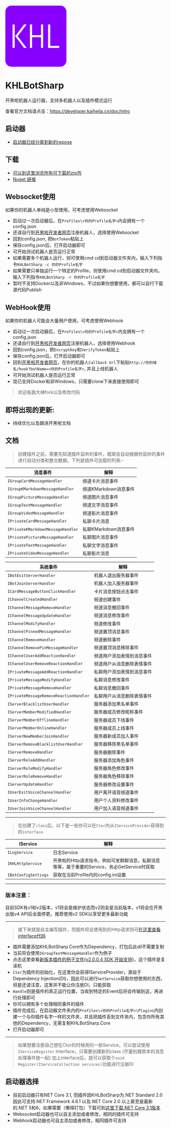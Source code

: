 ![logo](/Assets/icon.png)
# KHLBotSharp

开黑啦机器人运行器，支持多机器人以及插件模式运行

查看官方文档请点击：https://developer.kaiheila.cn/doc/intro

## 启动器
- [启动器已经分离到新的repose](https://github.com/PoH98/KHLSharpLauncher)

## 下载
- [可以到这里浏览所有可下载的zip包](https://github.com/PoH98/KHLBotSharp/releases/latest)
- [Nuget 链接](https://www.nuget.org/packages/KHLBotSharp.Core)

## Websocket使用
如果你的机器人单纯是小型使用，可考虑使用Websocket
- 启动过一次启动器后，在`Profiles\<你的Profile名字>`内会拥有一个config.json
- 还请自行到[开黑啦开发者网页](https://developer.kaiheila.cn/bot/index)注册机器人，选择使用Websocket
- 回到config.json, 把`BotToken`粘贴上
- 保存config.json后，打开启动器即可
- 可开始测试机器人是否运行正常
- 如果需要多个机器人运行，则可使用cmd cd到启动器文件夹内，输入下列指令`KHLBotSharp -c 你的Profile名字`
- 如果需要只单独运行一个特定的Profile，则使用cmd cd到启动器文件夹内，输入下列指令`KHLBotSharp -r 你的Profile名字`
- 暂时不支持Docker以及非Windows，不过如果你想要使用，都可以自行下载源代码Publish

## WebHook使用
如果你的机器人可能会大量用户使用，可考虑使用Webhook
- 启动过一次启动器后，在`Profiles\<你的Profile名字>`内会拥有一个config.json
- 还请自行到[开黑啦开发者网页](https://developer.kaiheila.cn/bot/index)注册机器人，选择使用Webhook
- 回到config.json，把`EncryptKey`和`VerifyToken`粘贴上
- 保存config.json后，打开启动器即可
- 回到[开黑啦开发者网页](https://developer.kaiheila.cn/bot/index)，在你的机器人`Callback Url`下粘贴`http://你的域名/hook?botName=<你的Profile名字>`, 并且上线机器人
- 可开始测试机器人是否运行正常
- 现已支持Docker和非Windows，只需要clone下来直接使用即可

> 欢迎各路大神fork以及修改代码

## 即将出现的更新:
- 持续优化以及跟进开黑啦文档

## 文档
> 创建插件之前，需要先知道插件监听的事件，框架会自动根据你监听的事件进行自动分类和整合数据。下列是插件可加载的列表:-

|消息事件|解释|
|----|----|
|`IGroupCardMessageHandler`|频道卡片消息事件|
|`IGroupKMarkdownMessageHandler`|频道KMarkdown消息事件|
|`IGroupPictureMessageHandler`|频道图片消息事件|
|`IGroupTextMessageHandler`|频道文字消息事件|
|`IGroupVideoMessageHandler`|频道影片消息事件|
|`IPrivateCardMessageHandler`|私聊卡片消息|
|`IPrivateKMarkdownMessageHandler`|私聊KMarkdown消息事件|
|`IPrivatePictureMessageHandler`|私聊图片消息事件|
|`IPrivateTextMessageHandler`|私聊文字消息事件|
|`IPrivateVideoMessageHandler`|私聊影片消息|

|系统事件|解释|
|----|----|
|`IBotExitServerHandler`|机器人退出服务器事件|
|`IBotJoinServerHandler`|机器人加入服务器事件|
|`ICardMessageButtonClickHandler`|卡片消息按钮点击事件|
|`IChannelCreatedHandler`|频道创建事件|
|`IChannelMessageRemoveHandler`|频道消息撤回事件|
|`IChannelMessageUpdateHandler`|频道消息修改事件|
|`IChannelModifyHandler`|频道修改事件|
|`IChannelPinnedMessageHandler`|频道置顶消息事件|
|`IChannelRemoveHandler`|频道删除事件|
|`IChannelRemovePinMessageHandler`|频道置顶消息移除事件|
|`IChannelUserAddReactionHandler`|频道用户添加表情到消息事件|
|`IChannelUserRemoveReactionHandler`|频道用户从消息删除表情事件|
|`IPrivateMessageAddReactionHandler`|私聊用户添加表情到消息事件|
|`IPrivateMessageModifyHandler`|私聊消息修改事件|
|`IPrivateMessageRemoveHandler`|私聊消息撤回事件|
|`IPrivateMessageRemoveReactionHandler`|私聊用户从消息删除表情事件|
|`IServerBlacklistUserHandler`|服务器添加黑名单事件|
|`IServerMemberModifiedHandler`|服务器成员修改昵称事件|
|`IServerMemberOfflineHandler`|服务器成员下线事件|
|`IServerMemberOnlineHandler`|服务器成员上线事件|
|`IServerNewMemberJoinHandler`|服务器新成员加入事件|
|`IServerRemoveBlacklistUserHandler`|服务器移除黑名单事件|
|`IServerRemoveHandler`|服务器删除事件|
|`IServerRoleAddHandler`|服务器添加角色事件|
|`IServerRoleModifyHandler`|服务器角色修改事件|
|`IServerRoleRemoveHandler`|服务器角色移除事件|
|`IServerUpdateHandler`|服务器修改设置事件|
|`IUserExitVoiceChannelHandler`|用户离开语音频道事件|
|`IUserInfoChangeHandler`|用户个人资料修改事件|
|`IUserJoinVoiceChannelHandler`|用户加入语音频道事件|

---

> 在创建了`class`后，以下是一些你可以在`Ctor`内从`IServiceProvider`获得到的`interface`

|IService|解释|
|----------|----|
|`ILogService`|日志Service|
|`IKHLHttpService`|开黑啦的Http请求指令，例如可发群聊消息，私聊消息等等，属于重要的Service，务必GetService时获取|
|`IBotConfigSettings`|获取在当前Profile内的config.ini设置|

---
### 版本注意：
目前SDK有v1和v2版本，v1将会是维护状态而v2则会是当前版本，v1将会在开黑出版v4 API后全面停更。推荐使用v2 SDK以享受更多最新功能

---
> 接下来就是自主编写插件，而插件将会使用到的Http请求则可[在这里查看interface代码](https://github.com/PoH98/KHLBotSharp/blob/master/KHLBotSharp.Core/IService/IKHLHttpService.cs)
- 插件需要添加KHLBotSharp.Core作为Dependency，打包后此dll不需要复制
- 当前将会使用`IGroupTextMessageHandler`作为例子
- 点击这里查看[新版本插件的例子文件(v2.0.0.4 SDK 开始支持)](https://github.com/PoH98/KHLBotSharp/blob/master/TestPlugin/NewPluginSample.cs)，这个插件是复读机
- `Ctor`为插件的初始化，在这里你会获得IServiceProvider，源自于Dependency Injection(DI)，因此可以进行`GetService`获取你想使用的东西，但是还请注意，这里并不能让你注册DI，只能获取
- `Handle`则是插件的真正运行位置，当收到特定的Event后将会传输到这，再进行处理即可
- 你可以拥有多个处理相同事件的插件
- 插件完成后，在启动器文件夹内的`Profiles\<你的Profile名字>\Plugins`内创建一个与你插件名字一样的文件夹，并且把插件丢到文件夹内，包含你所有其他的Dependency，无需复制KHLBotSharp.Core
- 打开启动器即可

---
> 如果想要注册自己想在Ctor的时候用的一些Service，可以尝试使用`IServiceRegister` Interface，只需要创建新的class (尽量别跟原本的消息处理事件放一起) 加上interface后，就可以获取个`void Register(IServiceCollection services)`功能进行注册DI

## 启动器选择
- 目前启动器只有NET Core 3.1, 而插件因KHLBotSharp为.NET Standard 2.0因此可支持.NET Framework 4.6.1 以及.NET Core 2.0 以上甚至是最新的.NET 5和6，如果需要（懒得打包）下载可到[这里下载.NET Core 3.1版本](https://github.com/PoH98/KHLSharpLauncher/releases/latest)
- Websocket启动器也可以自主添加或者修改，相同的插件可支持
- Webhook启动器也可自主添加或者修改，相同插件可支持
